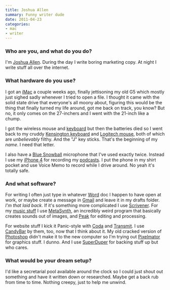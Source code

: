 ```yaml
---
title: Joshua Allen
summary: Funny writer dude
date: 2011-04-23
categories:
- mac
- writer
---
```


### Who are you, and what do you do?

I'm [Joshua Allen](http://www.fireland.com/ "Joshua's website."). During the day I write boring marketing copy. At night I write stuff all over the internet.

### What hardware do you use?

I got an [iMac][] a couple weeks ago, finally jettisoning my old G5 which mostly just sighed sadly whenever I tried to open a file. I thought it came with the solid state drive that everyone's all moony about, figuring this would be the thing that finally turned my life around, got me back on track, you know? But no, it only comes on the 27-inchers and I went with the 21-inch like a chump.

I got the wireless mouse and [keyboard][] but then the batteries died so I went back to my cruddy [Kensington keyboard][slimtype-mac] and [Logitech mouse][optical-mouse], both of which are _unbelievably_ filthy. And the "J" key sticks. That's the beginning of my _name_. I need that letter.

I also have a [Blue Snowball][snowball] microphone that I've used exactly twice. Instead I use my [iPhone 4][iphone-4] for recording my [podcasts](http://itunes.apple.com/podcast/the-fireland-podcast/id305591514 "Joshua's Fireland podcast on iTunes."). I put the phone in my shirt pocket and use Voice Memo to record while I drive around. No yeah it's totally safe.

### And what software?

For writing I often just type in whatever [Word][] doc I happen to have open at work, or maybe create a message in [Gmail][] and leave it in my drafts folder. _I'm that laid back_. If it's something more complicated I use [Scrivener][]. For my [music stuff](http://www.fireland.com/orifex "Joshua's music.") I use [MetaSynth][], an incredibly weird program that basically creates sounds out of images, and [Peak][] for editing and processing.

For website stuff I kick it Panic-style with [Coda][] and [Transmit][]. I use [CandyBar][] by them, too, now that I think about it. My old cracked version of [Photoshop][] didn't make it to the new computer so I'm trying out [Pixelmator][] for graphics stuff. I dunno. And I use [SuperDuper][] for backing stuff up but who cares.

### What would be your dream setup?

I'd like a secretarial pool available around the clock so I could just shout out something and have it written down or researched. Maybe get a back rub from time to time. Nothing creepy, just to help me unwind.

[candybar]: http://web.archive.org/web/20230720135243/https://panic.com/blog/candybar-mountain-lion-and-beyond/ "Software for changing the default icons in Mac OS X."
[coda]: https://panic.com/coda/ "A single-window HTML/web tool for the Mac."
[gmail]: https://en.wikipedia.org/wiki/Gmail "Web-based email."
[imac]: https://www.apple.com/imac-24/ "An all-in-one computer."
[iphone-4]: https://en.wikipedia.org/wiki/IPhone_4 "A smartphone."
[keyboard]: https://www.apple.com/us/shop/goto/mac/accessories "The keyboard."
[metasynth]: http://web.archive.org/web/20200115193414/http://www.uisoftware.com/MetaSynth/index.php "Unique audio creation software for the Mac."
[optical-mouse]: http://web.archive.org/web/20150116191915/http://reviews.logitech.com:80/7061/344/logitech-optical-mouse-reviews/reviews.htm "A simple mouse."
[peak]: https://www.pcworld.com/article/533054/article-7309.html "A music creation and editing tool."
[photoshop]: https://www.adobe.com/products/photoshop.html "A bitmap image editor."
[pixelmator]: http://web.archive.org/web/20230419034642/https://www.pixelmator.com/mac/ "An image editor for the Mac."
[scrivener]: http://web.archive.org/web/20190626125457/http://www.literatureandlatte.com:80/scrivener.php? "A Mac text editor aimed at writers."
[slimtype-mac]: http://web.archive.org/web/20210419065207/https://www.cnet.com/products/kensington-slimtype-keyboard-mac/ "A USB keyboard."
[snowball]: http://web.archive.org/web/20160414222318/http://www.bluemic.com:80/snowball/ "A USB microphone."
[superduper]: https://shirt-pocket.com/SuperDuper/SuperDuperDescription.html "An excellent Mac backup/cloning application."
[transmit]: https://panic.com/transmit/ "An FTP/SFTP client for the Mac."
[word]: https://www.microsoft.com/en-us/microsoft-365/word "A document editor."
